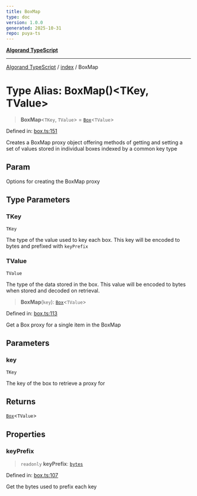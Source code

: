 ```yaml
---
title: BoxMap
type: doc
version: 1.0.0
generated: 2025-10-31
repo: puya-ts
---
```

[**Algorand TypeScript**](../../README.md)

***

[Algorand TypeScript](../../modules.md) / [index](../README.md) / BoxMap

# Type Alias: BoxMap()\<TKey, TValue\>

> **BoxMap**\<`TKey`, `TValue`\> = [`Box`](Box.md)\<`TValue`\>

Defined in: [box.ts:151](https://github.com/algorandfoundation/puya-ts/blob/main/packages/algo-ts/src/box.ts#L151)

Creates a BoxMap proxy object offering methods of getting and setting a set of values stored in individual boxes indexed by a common key type

## Param

Options for creating the BoxMap proxy

## Type Parameters

### TKey

`TKey`

The type of the value used to key each box. This key will be encoded to bytes and prefixed with `keyPrefix`

### TValue

`TValue`

The type of the data stored in the box. This value will be encoded to bytes when stored and decoded on retrieval.

> **BoxMap**(`key`): [`Box`](Box.md)\<`TValue`\>

Defined in: [box.ts:113](https://github.com/algorandfoundation/puya-ts/blob/main/packages/algo-ts/src/box.ts#L113)

Get a Box proxy for a single item in the BoxMap

## Parameters

### key

`TKey`

The key of the box to retrieve a proxy for

## Returns

[`Box`](Box.md)\<`TValue`\>

## Properties

### keyPrefix

> `readonly` **keyPrefix**: [`bytes`](bytes.md)

Defined in: [box.ts:107](https://github.com/algorandfoundation/puya-ts/blob/main/packages/algo-ts/src/box.ts#L107)

Get the bytes used to prefix each key
